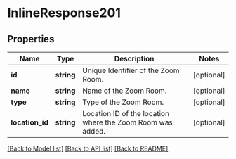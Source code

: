 # InlineResponse201

## Properties
Name | Type | Description | Notes
------------ | ------------- | ------------- | -------------
**id** | **string** | Unique Identifier of the Zoom Room. | [optional] 
**name** | **string** | Name of the Zoom Room. | [optional] 
**type** | **string** | Type of the Zoom Room. | [optional] 
**location_id** | **string** | Location ID of the location where the Zoom Room was added. | [optional] 

[[Back to Model list]](../README.md#documentation-for-models) [[Back to API list]](../README.md#documentation-for-api-endpoints) [[Back to README]](../README.md)


